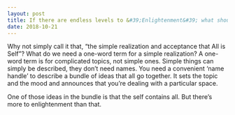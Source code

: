 ```yaml
---
layout: post
title: If there are endless levels to &#39;Enlightenment&#39; what should we be calling the simple realization and acceptance that ‘All is Self&#39;?
date: 2018-10-21
---
```


<p>Why not simply call it that, “the simple realization and acceptance that All is Self”? What do we need a one-word term for a simple realization? A one-word term is for complicated topics, not simple ones. Simple things can simply be described, they don’t need names. You need a convenient ‘name handle’ to describe a bundle of ideas that all go together. It sets the topic and the mood and announces that you’re dealing with a particular space.</p><p>One of those ideas in the bundle is that the self contains all. But there’s more to enlightenment than that.</p>
